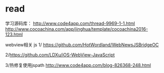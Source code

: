 # read

学习源码库：
http://www.code4app.com/thread-9969-1-1.html
http://www.cocoachina.com/app/jinghua/template/cocoachina2016-123.html


webview相关 js
1/
https://github.com/HotWordland/WebNewsJSBridgeOC

2/https://github.com/LDXu/iOS-WebView-JavaScript

3/热修复使用jspath
http://www.code4app.com/blog-826368-248.html
